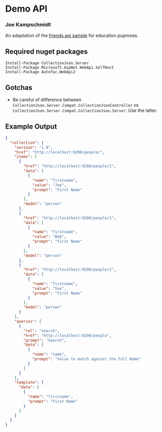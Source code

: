 ﻿# Demo API

### Joe Kampschmidt

An adaptation of the [friends api sample](https://github.com/WebApiContrib/CollectionJson.Net) for education puproses.

## Required nuget packages

	Install-Package CollectionJson.Server
	Install-Package Microsoft.AspNet.WebApi.SelfHost
	Install-Package Autofac.WebApi2

## Gotchas

- Be careful of difference between `CollectionJson.Server.Compat.CollectionJsonController` vs `CollectionJson.Server.Compat.CollectionJson.Server`. Use the latter.

## Example Output

```json
{
  "collection": {
    "version": "1.0",
    "href": "http://localhost:9200/people/",
    "items": [
      {
        "href": "http://localhost:9200/people/1",
        "data": [
          {
            "name": "firstname",
            "value": "Joe",
            "prompt": "First Name"
          }
        ],
        "model": "person"
      },
      {
        "href": "http://localhost:9200/people/1",
        "data": [
          {
            "name": "firstname",
            "value": "Bob",
            "prompt": "First Name"
          }
        ],
        "model": "person"
      },
      {
        "href": "http://localhost:9200/people/1",
        "data": [
          {
            "name": "firstname",
            "value": "Sue",
            "prompt": "First Name"
          }
        ],
        "model": "person"
      }
    ],
    "queries": [
      {
        "rel": "search",
        "href": "http://localhost:9200/people",
        "prompt": "Search",
        "data": [
          {
            "name": "name",
            "prompt": "Value to match against the Full Name"
          }
        ]
      }
    ],
    "template": {
      "data": [
        {
          "name": "firstname",
          "prompt": "First Name"
        }
      ]
    }
  }
}
```